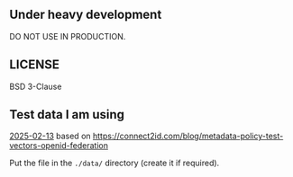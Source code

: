 ## Under heavy development

DO NOT USE IN PRODUCTION.

## LICENSE

BSD 3-Clause

## Test data I am using

[2025-02-13](https://bitbucket.org/connect2id/oauth-2.0-sdk-with-openid-connect-extensions/downloads/metadata-policy-test-vectors-2025-02-13.json) based on https://connect2id.com/blog/metadata-policy-test-vectors-openid-federation

Put the file in the `./data/` directory (create it if required).

